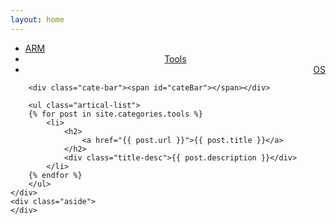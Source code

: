 ```yaml
---
layout: home
---
```


<div class="index-content opinion">
    <div class="section">
        <ul class="artical-cate">
            <li><a href="/"><span>ARM</span></a></li>
            <li class="on" style="text-align:center"><a href="/Tools"><span>Tools</span></a></li>
            <li style="text-align:right"><a href="/OS"><span>OS</span></a></li>
        </ul>

        <div class="cate-bar"><span id="cateBar"></span></div>

        <ul class="artical-list">
        {% for post in site.categories.tools %}
            <li>
                <h2>
                    <a href="{{ post.url }}">{{ post.title }}</a>
                </h2>
                <div class="title-desc">{{ post.description }}</div>
            </li>
        {% endfor %}
        </ul>
    </div>
    <div class="aside">
    </div>
</div>
